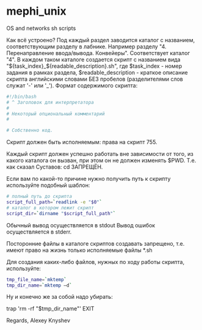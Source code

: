 # mephi_unix
OS and networks sh scripts

Как всё устроено?
Под каждый раздел заводится каталог с названием, соответствующим разделу в лабнике. Например разделу "4. Перенаправление ввода/вывода. Конвейеры". Соответствует каталог "4". В каждом таком каталоге создается скрипт с названием вида "${task_index}_${readable_description}.sh", где $task_index - номер задания в рамках раздела, $readable_description - краткое описание скрипта английскими словами БЕЗ пробелов (разделителями слов служат '-' или '_'). Формат содержимого скрипта:

```bash
#!/bin/bash
# ^ Заголовок для интерпретатора
#
# Некоторый опциональный комментарий
#

# Собственно код.
```

Скрипт должен быть исполняемым: права на скрипт 755.

Каждый скрипт должен успешно работать вне зависимости от того, из какого каталога он вызван, при этом он не должен изменять $PWD. Т.е. как сказал Суставов: cd ЗАПРЕЩЁН.

Если вам по какой-то причине нужно получить путь к скрипту используйте подобный шаблон:

```bash
# полный путь до скрипта
script_full_path=`readlink -e "$0"`
# каталог в котором лежит скрипт
script_dir=`dirname "$script_full_path"`
```

Обычный вывод осуществляется в stdout
Вывод ошибок осуществляется в stderr.

Посторонние файлы в каталоге скриптов создавать запрещено, т.е. имеют право на жизнь только исполняемые файлы *.sh

Для создания каких-либо файлов, нужных по ходу работы скрипта, используйте:

```bash
tmp_file_name=`mktemp`
tmp_dir_name=`mktemp –d`
```

Ну и конечно же за собой надо убирать:

trap 'rm -rf "$tmp_dir_name"' EXIT

Regards, Alexey Knyshev
